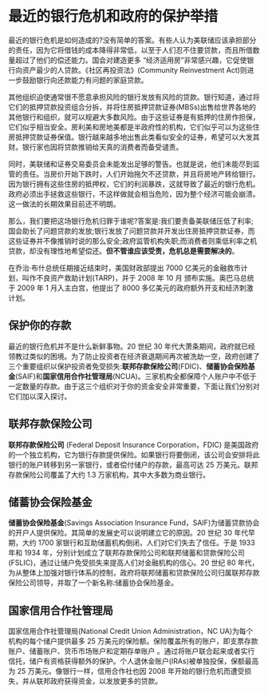 # 最近的银行危机和政府的保护举措

最近的银行危机是如何造成的?没有简单的答案。有些人认为美联储应该承担部分的责任，因为它将借钱的成本降得非常低，以至于人们忍不住要贷款，而且所借数量超过了他们的偿还能力。国会对建造更多 “经济适用房”非常感兴趣，它促使银行向资产最少的人贷款。《社区再投资法》(Community Reinvestment Act)则进一步鼓励银行向还款能力有问题的家庭贷款。

其他组织迫使通常很不愿意承担风险的银行发放有风险的贷款。银行知道，通过将它们的抵押贷款投资组合分拆，并将住房抵押贷款证券(MBSs)出售给世界各地的其他银行和组织，就可以规避大多数风险。由于这些证券是有抵押的住房作担保，它们似乎相当安全。房利美和房地美都是半政府性的机构，它们似乎可以为这些住房抵押贷款证券保值。银行越来越多地出售此类看似安全的证券，希望可以大发其财。银行家也因将贷款推销给天真的消费者而备受谴责。

同时，美联储和证券交易委员会未能发出足够的警告。也就是说，他们未能尽到监管的责任。当房价开始下跌时，人们开始拖欠不还贷款，并且将房地产转给银行。因为银行拥有这些住房的抵押权，它们的利润暴跌，这就导致了最近的银行危机。政府必须出手拯救这些银行，不这样做就会相当危险，因为整个经济可能会崩溃。这一做法的长期效果目前还不明朗。

那么，我们要把这场银行危机归罪于谁呢?答案是:我们要责备美联储压低了利率;国会助长了问题贷款的发放;银行发放了问题贷款并开发出住房抵押贷款证券，而这些证券并不像推销时说的那么安全;政府监管机构失职;而消费者则乘低利率之机贷款，却没有理性地希望偿还。**但不管谁应该受责，危机总是需要解决的**。

在乔治·布什总统任期接近结束时，美国财政部提出 7000 亿美元的金融救市计划，叫作不良资产救助计划(TARP)，并于 2008 年 10 月 颁布实施。奥巴马总统于 2009 年 1 月入主白宫，他提出了 8000 多亿美元的政府额外开支和经济刺激计划。

## 保护你的存款

最近的银行危机并不是什么新鲜事物。20 世纪 30 年代大萧条期间，政府就已经领教过类似的困境。为了防止投资者在经济衰退期间再次被洗劫一空，政府创建了三个重要组织以保护投资者免受损失:**联邦存款保险公司**(FDIC)、**储蓄协会保险基金**(SAIF)和**国家信用合作社管理局**(NCUA)。三家机构全都保障个人账户中不低于一定数量的存款。由于这三个组织对于你的资金安全非常重要，下面让我们分别对它们加以深入探讨。

## 联邦存款保险公司

**联邦存款保险公司** (Federal Deposit Insurance Corporation，FDIC) 是美国政府的一个独立机构，它为银行存款提供保险。如果银行将要倒闭，该公司会安排将此银行的账户转移到另一家银行，或者偿付储户的存款，最高可达 25 万美元。联邦存款保险公司覆盖了大约 1.3 万家机构，其中大多数为商业银行。

## 储蓄协会保险基金

**储蓄协会保险基金**(Savings Association Insurance Fund，SAIF)为储蓄贷款协会的开户人提供保险。其简单的发展史可以说明建立它的原因。20 世纪 30 年代早期，大约 1700 家银行和互助储蓄机构倒闭，人们对它们失去了信任。于是 1933 年和 1934 年，分别计划成立了联邦存款保险公司和联邦储蓄和贷款保险公司(FSLIC)，通过让储户免受损失来提高人们对金融机构的信心。20 世纪 80 年代，为从整体上加强对银行体系的控制，政府将联邦储蓄和贷款保险公司归属联邦存款保险公司领导，并取了一个新名称:储蓄协会保险基金。

## 国家信用合作社管理局

国家信用合作社管理局(National Credit Union Administration，NC UA)为每个机构的每个储户提供最多 25 万美元的保险额。保险覆盖所有的账户，即支票存款账户、储蓄账户、货币市场账户和定期存单账户 。通过将账户联合起来或者实行信托，储户有资格获得额外的保护。个人退休金账户(IRAs)被单独投保，保额最高为 25 万美元。像银行一样，信用合作社也因 2008 年开始的银行危机而遭受损失，并从联邦政府获得资金，以发放更多的贷款。
